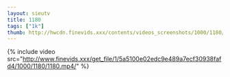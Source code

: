 ```yaml
--- 
layout: sieutv
title: 1180
tags: ["1k"]
thumb: http://hwcdn.finevids.xxx/contents/videos_screenshots/1000/1180/preview.mp4.jpg
---
```

{% include video src="http://www.finevids.xxx/get_file/1/5a5100e02edc9e489a7ecf30938fafd4/1000/1180/1180.mp4/" %} 

